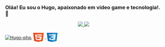 ### Oláa! Eu sou o Hugo, apaixonado em video game e tecnologia!. 👋

<!--
**Hguinho38/Hguinho38** is a ✨ _special_ ✨ repository because its `README.md` (this file) appears on your GitHub profile.

Here are some ideas to get you started:

- 🔭 Procurando uma oportunidade ...
- 🌱 Estudando PHP ...
-->
<div align="center">
  <a href="https://github.com/Hguinho38">
  <img height="180em" src="https://github-readme-stats.vercel.app/api?username=Hguinho38&show_icons=true&theme=dark&include_all_commits=true&count_private=true"/>
  <img height="180em" src="https://github-readme-stats.vercel.app/api/top-langs/?username=Hguinho38&layout=compact&langs_count=7&theme=dark"/>
</div>

  <div style="display: inline_block"><br>
  <img align="center" alt="Hugo-php" height="30" width="40" src="https://cdn.jsdelivr.net/gh/devicons/devicon/icons/php/php-original.svg">
  <img align="center" alt="Hugo-HTML" height="30" width="40" src="https://raw.githubusercontent.com/devicons/devicon/master/icons/html5/html5-original.svg">
  <img align="center" alt="Hugo-CSS" height="30" width="40" src="https://raw.githubusercontent.com/devicons/devicon/master/icons/css3/css3-original.svg">
  
  
</div>
